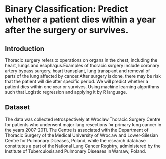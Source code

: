 # Binary Classification: Predict whether a patient dies within a year after the surgery or survives.
## Introduction
Thoracic surgery refers to operations on organs in the chest, including the heart, lungs and esophagus.Examples of thoracic surgery include coronary artery bypass surgery, heart transplant, lung transplant and removal of parts of the lung affected by cancer.After surgery is done, there may be risk that the patient will die after specific period. We will predict whether a patient dies within one year or survives. Using machine learning algorithms such that Logistic regression and applying it by R language.
## Dataset
The data was collected retrospectively at Wroclaw Thoracic Surgery Centre for patients who underwent major lung resections for primary lung cancer in the years 2007-2011. The Centre is associated with the Department of Thoracic Surgery of the Medical University of Wroclaw and Lower-Silesian Centre for Pulmonary Diseases, Poland, while the research database constitutes a part of the National Lung Cancer Registry, administered by the Institute of Tuberculosis and Pulmonary Diseases in Warsaw, Poland.
